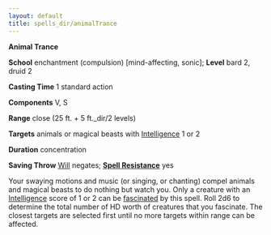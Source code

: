 ```yaml
---
layout: default
title: spells_dir/animalTrance
---
```

 **Animal Trance**

**School** enchantment (compulsion) [mind-affecting, sonic]; **Level** bard 2, druid 2

**Casting Time** 1 standard action

**Components** V, S

**Range** close (25 ft. + 5 ft._dir/2 levels)

**Targets** animals or magical beasts with [Intelligence](../../gettingStarted#_intelligence) 1 or 2

**Duration** concentration

**Saving Throw** [Will](../../combat#_will) negates; **[Spell Resistance](../../glossary#_spell-resistance)** yes

Your swaying motions and music (or singing, or chanting) compel animals and magical beasts to do nothing but watch you. Only a creature with an [Intelligence](../../gettingStarted#_intelligence) score of 1 or 2 can be [fascinated](../../glossary#_fascinated) by this spell. Roll 2d6 to determine the total number of HD worth of creatures that you fascinate. The closest targets are selected first until no more targets within range can be affected.

